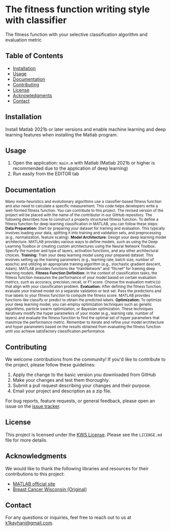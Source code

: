 # The fitness function writing style with classifier
The fitness function with your selective classification algorithm and evaluation metric

## Table of Contents
- [Installation](#installation)
- [Usage](#usage)
- [Documentation](#documentation)
- [Contributing](#contributing)
- [License](#license)
- [Acknowledgments](#acknowledgments)
- [Contact](#contact)

## Installation
Install Matlab 2021b or later versions and enable machine learning and deep learning features when installing the Matlab program.

## Usage
1. Open the application: `main.m` with Matlab (Matlab 2021b or higher is recommended due to the application of deep learning)
2. Run easily from the EDITOR tab

## Documentation
<sup>Many meta-heuristics and evolutionary algorithms use a classifier-based fitness function and also need to calculate a specific measurement. This code helps developers write a well-formed fitness function. You can contribute to this project. The revised version of the project will be placed with the name of the contributor in our GitHub repository.
The following describes how to construct a properly structured fitness function. To define a fitness function for deep learning classification in MATLAB, you can follow these steps:
**Data Preparation:** Start by preparing your dataset for training and evaluation. This typically involves loading your data, splitting it into training and validation sets, and preprocessing (e.g., normalization, feature scaling).
**Model Architecture:** Design your deep learning model architecture. MATLAB provides various ways to define models, such as using the Deep Learning Toolbox or creating custom architectures using the Neural Network Toolbox. Specify the number and type of layers, activation functions, and any other architectural choices.
**Training:** Train your deep learning model using your prepared dataset. This involves setting up the training parameters (e.g., learning rate, batch size, number of epochs) and utilizing an appropriate training algorithm (e.g., stochastic gradient descent, Adam). MATLAB provides functions like “trainNetwork” and “fitcnet” for training deep learning models.
**Fitness Function Definition:** In the context of classification tasks, the fitness function measures the performance of your model based on certain evaluation metrics, such as accuracy, precision, recall, or F1 score. Choose the evaluation metric(s) that align with your classification problem.
**Evaluation:** After defining the fitness function, evaluate your trained model on a separate validation or test set. Pass the predictions and true labels to your fitness function to compute the fitness score. MATLAB provides functions like classify or predict to obtain the predicted labels.
**Optimization:** To optimize your deep learning model, you can employ optimization techniques such as genetic algorithms, particle swarm optimization, or Bayesian optimization. These techniques iteratively modify the hyper parameters of your model (e.g., learning rate, number of layers) and evaluate the fitness function to find the optimal set of hyper parameters that maximize the performance metric.
Remember to iterate and refine your model architecture and hyper parameters based on the results obtained from evaluating the fitness function until you achieve satisfactory classification performance.
</sup>
## Contributing

We welcome contributions from the community! If you'd like to contribute to the project, please follow these guidelines:

1. Apply the change to the basic version you downloaded from GitHub
2. Make your changes and test them thoroughly.
3. Submit a pull request describing your changes and their purpose.
4. Email your project and description as a zip file.

For bug reports, feature requests, or general feedback, please open an issue on the [issue tracker](https://github.com/kay1kay/The-fitness-function-writing-style-with-classifier/issues).

## License
This project is licensed under the [KWS License](LICENSE.md). Please see the `LICENSE.md` file for more details.

## Acknowledgments
We would like to thank the following libraries and resources for their contributions to this project:
- [MATLAB official site]( https://www.mathworks.com)
- [Breast Cancer Wisconsin (Original)]( https://archive.ics.uci.edu/dataset/15/breast+cancer+wisconsin+original)

## Contact
For any questions or inquiries, feel free to reach out to us at k1kayhani@gmail.com.
